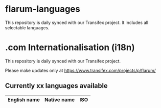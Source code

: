 # flarum-languages
This repository is daily synced with our Transifex project. It includes all selectable languages.


.com Internationalisation (i18n)
================

This repository is daily synced with our Transifex project. 

Please make updates only at https://www.transifex.com/projects/p/flarum/


## Currently xx languages available
| English name        | Native name           | ISO  |
| ------------- |:-------------:| -----:|

